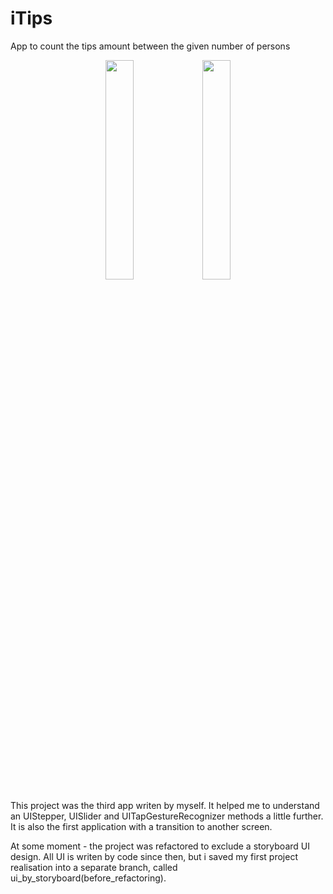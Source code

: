 # iTips
App to count the tips amount between the given number of persons

<p align="center">
<img src="https://user-images.githubusercontent.com/82824022/210358474-e2a8eb1e-2329-4153-a49f-f0e69be6d610.PNG" width=30% height=30%>                <img src="https://user-images.githubusercontent.com/82824022/210358464-65f8e64a-30d1-4044-8e94-ad025e56d9ac.PNG" width=30% height=30%>
</p>

This project was the third app writen by myself. It helped me to understand an UIStepper, UISlider and UITapGestureRecognizer methods a little further.
It is also the first application with a transition to another screen.

At some moment - the project was refactored to exclude a storyboard UI design. All UI is writen by code since then, but i saved my first project realisation into a separate branch, called ui_by_storyboard(before_refactoring).

